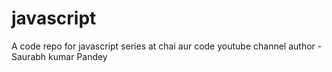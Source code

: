 # javascript
A code repo for javascript series at chai aur code youtube channel
author - Saurabh kumar Pandey
